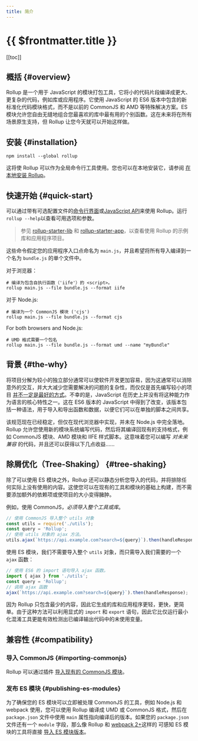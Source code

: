 ```yaml
---
title: 简介
---
```


# {{ $frontmatter.title }}

[[toc]]

## 概括 {#overview}

Rollup 是一个用于 JavaScript 的模块打包工具，它将小的代码片段编译成更大、更复杂的代码，例如库或应用程序。它使用 JavaScript 的 ES6 版本中包含的新标准化代码模块格式，而不是以前的 CommonJS 和 AMD 等特殊解决方案。ES 模块允许您自由无缝地组合您最喜欢的库中最有用的个别函数。这在未来将在所有场景原生支持，但 Rollup 让您今天就可以开始这样做。

## 安装 {#installation}

```shell
npm install --global rollup
```

这将使 Rollup 可以作为全局命令行工具使用。您也可以在本地安装它，请参阅 [在本地安装 Rollup](../tutorial/index.md#installing-rollup-locally)。

## 快速开始 {#quick-start}

可以通过带有可选配置文件的[命令行界面](../command-line-interface/index.md)或[JavaScript API](../javascript-api/index.md)来使用 Rollup。运行`rollup --help`以查看可用选项和参数。

> 参见 [rollup-starter-lib](https://github.com/rollup/rollup-starter-lib) 和 [rollup-starter-app](https://github.com/rollup/rollup-starter-app)，以查看使用 Rollup 的示例库和应用程序项目。

这些命令假定您的应用程序入口点命名为 `main.js`，并且希望将所有导入编译到一个名为 `bundle.js` 的单个文件中。

对于浏览器：

```shell
# 编译为包含自执行函数（'iife'）的 <script>。
rollup main.js --file bundle.js --format iife
```

对于 Node.js:

```shell
# 编译为一个 CommonJS 模块 ('cjs')
rollup main.js --file bundle.js --format cjs
```

For both browsers and Node.js:

```shell
# UMD 格式需要一个包名
rollup main.js --file bundle.js --format umd --name "myBundle"
```

## 背景 {#the-why}

将项目分解为较小的独立部分通常可以使软件开发更加容易，因为这通常可以消除意外的交互，并大大减少您需要解决的问题的复杂性，而仅仅是首先编写较小的项目 [并不一定是最好的方式](https://medium.com/@Rich_Harris/small-modules-it-s-not-quite-that-simple-3ca532d65de4)。不幸的是，JavaScript 在历史上并没有将这种能力作为语言的核心特性之一。这在 ES6 版本的 JavaScript 中得到了改变，该版本包括一种语法，用于导入和导出函数和数据，以便它们可以在单独的脚本之间共享。

该规范现在已经稳定，但仅在现代浏览器中实现，并未在 Node.js 中完全落地。Rollup 允许您使用新的模块系统编写代码，然后将其编译回现有的支持格式，例如 CommonJS 模块、AMD 模块和 IIFE 样式脚本。这意味着您可以编写 _对未来兼容_ 的代码，并且还可以获得以下几点收益……

## 除屑优化（Tree-Shaking） {#tree-shaking}

除了可以使用 ES 模块之外，Rollup 还可以静态分析您导入的代码，并将排除任何实际上没有使用的内容。这使您可以在现有的工具和模块的基础上构建，而不需要添加额外的依赖项或使项目的大小变得臃肿。

例如，使用 CommonJS，_必须导入整个工具或库_。

```js
// 使用 CommonJS 导入整个 utils 对象
const utils = require('./utils');
const query = 'Rollup';
// 使用 utils 对象的 ajax 方法。
utils.ajax(`https://api.example.com?search=${query}`).then(handleResponse);
```

使用 ES 模块，我们不需要导入整个 `utils` 对象，而只需导入我们需要的一个 `ajax` 函数：

```js
// 使用 ES6 的 import 语句导入 ajax 函数。
import { ajax } from './utils';
const query = 'Rollup';
// 调用 ajax 函数
ajax(`https://api.example.com?search=${query}`).then(handleResponse);
```

因为 Rollup 只包含最少的内容，因此它生成的库和应用程序更轻，更快，更简单。由于这种方法可以利用显式的 `import` 和 `export` 语句，因此它比仅运行最小化混淆工具更能有效检测出已编译输出代码中的未使用变量。

## 兼容性 {#compatibility}

### 导入 CommonJS {#importing-commonjs}

Rollup 可以通过插件 [导入现有的 CommonJS 模块](https://github.com/rollup/plugins/tree/master/packages/commonjs)。

### 发布 ES 模块 {#publishing-es-modules}

为了确保您的 ES 模块可以立即被处理 CommonJS 的工具，例如 Node.js 和 webpack 使用，您可以使用 Rollup 编译成 UMD 或 CommonJS 格式，然后在 `package.json` 文件中使用 `main` 属性指向编译后的版本。如果您的 `package.json` 文件还有一个 `module` 字段，那么像 Rollup 和 [webpack 2+](https://webpack.js.org/)这样的 可感知 ES 模块的工具将直接 [导入 ES 模块版本](https://github.com/rollup/rollup/wiki/pkg.module)。
